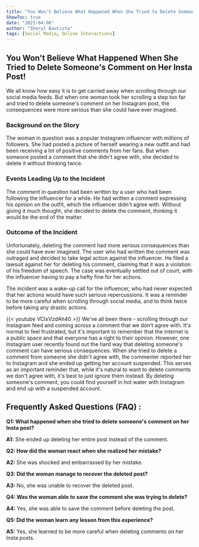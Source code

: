 ```yaml
---
title: "You Won't Believe What Happened When She Tried to Delete Someone's Comment on Her Insta Post!"
ShowToc: true 
date: "2023-04-06"
author: "Sheryl Bautista" 
tags: [Social Media, Online Interactions]
---
```

## You Won't Believe What Happened When She Tried to Delete Someone's Comment on Her Insta Post!

We all know how easy it is to get carried away when scrolling through our social media feeds. But when one woman took her scrolling a step too far and tried to delete someone's comment on her Instagram post, the consequences were more serious than she could have ever imagined.

### Background on the Story

The woman in question was a popular Instagram influencer with millions of followers. She had posted a picture of herself wearing a new outfit and had been receiving a lot of positive comments from her fans. But when someone posted a comment that she didn't agree with, she decided to delete it without thinking twice.

### Events Leading Up to the Incident

The comment in question had been written by a user who had been following the influencer for a while. He had written a comment expressing his opinion on the outfit, which the influencer didn't agree with. Without giving it much thought, she decided to delete the comment, thinking it would be the end of the matter.

### Outcome of the Incident

Unfortunately, deleting the comment had more serious consequences than she could have ever imagined. The user who had written the comment was outraged and decided to take legal action against the influencer. He filed a lawsuit against her for deleting his comment, claiming that it was a violation of his freedom of speech. The case was eventually settled out of court, with the influencer having to pay a hefty fine for her actions.

The incident was a wake-up call for the influencer, who had never expected that her actions would have such serious repercussions. It was a reminder to be more careful when scrolling through social media, and to think twice before taking any drastic actions.

{{< youtube VCIxVzdAh40 >}} 
We've all been there - scrolling through our Instagram feed and coming across a comment that we don't agree with. It's normal to feel frustrated, but it's important to remember that the internet is a public space and that everyone has a right to their opinion. However, one Instagram user recently found out the hard way that deleting someone's comment can have serious consequences. When she tried to delete a comment from someone she didn't agree with, the commenter reported her to Instagram and she ended up getting her account suspended. This serves as an important reminder that, while it's natural to want to delete comments we don't agree with, it's best to just ignore them instead. By deleting someone's comment, you could find yourself in hot water with Instagram and end up with a suspended account.

## Frequently Asked Questions (FAQ) :
**Q1: What happened when she tried to delete someone's comment on her Insta post?**

**A1:** She ended up deleting her entire post instead of the comment.

**Q2: How did the woman react when she realized her mistake?**

**A2:** She was shocked and embarrassed by her mistake.

**Q3: Did the woman manage to recover the deleted post?**

**A3:** No, she was unable to recover the deleted post.

**Q4: Was the woman able to save the comment she was trying to delete?**

**A4:** Yes, she was able to save the comment before deleting the post.

**Q5: Did the woman learn any lesson from this experience?**

**A5:** Yes, she learned to be more careful when deleting comments on her Insta posts.


